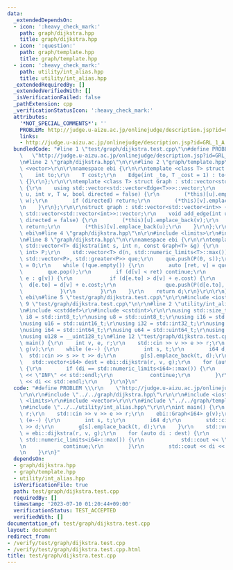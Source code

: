 ```yaml
---
data:
  _extendedDependsOn:
  - icon: ':heavy_check_mark:'
    path: graph/dijkstra.hpp
    title: graph/dijkstra.hpp
  - icon: ':question:'
    path: graph/template.hpp
    title: graph/template.hpp
  - icon: ':heavy_check_mark:'
    path: utility/int_alias.hpp
    title: utility/int_alias.hpp
  _extendedRequiredBy: []
  _extendedVerifiedWith: []
  _isVerificationFailed: false
  _pathExtension: cpp
  _verificationStatusIcon: ':heavy_check_mark:'
  attributes:
    '*NOT_SPECIAL_COMMENTS*': ''
    PROBLEM: http://judge.u-aizu.ac.jp/onlinejudge/description.jsp?id=GRL_1_A
    links:
    - http://judge.u-aizu.ac.jp/onlinejudge/description.jsp?id=GRL_1_A
  bundledCode: "#line 1 \"test/graph/dijkstra.test.cpp\"\n#define PROBLEM \\\r\n \
    \   \"http://judge.u-aizu.ac.jp/onlinejudge/description.jsp?id=GRL_1_A\"\r\n\r\
    \n#line 2 \"graph/dijkstra.hpp\"\n\r\n#line 2 \"graph/template.hpp\"\n\r\n#include\
    \ <vector>\r\n\r\nnamespace ebi {\r\n\r\ntemplate <class T> struct Edge {\r\n\
    \    int to;\r\n    T cost;\r\n    Edge(int _to, T _cost = 1) : to(_to), cost(_cost)\
    \ {}\r\n};\r\n\r\ntemplate <class T> struct Graph : std::vector<std::vector<Edge<T>>>\
    \ {\r\n    using std::vector<std::vector<Edge<T>>>::vector;\r\n    void add_edge(int\
    \ u, int v, T w, bool directed = false) {\r\n        (*this)[u].emplace_back(v,\
    \ w);\r\n        if (directed) return;\r\n        (*this)[v].emplace_back(u, w);\r\
    \n    }\r\n};\r\n\r\nstruct graph : std::vector<std::vector<int>> {\r\n    using\
    \ std::vector<std::vector<int>>::vector;\r\n    void add_edge(int u, int v, bool\
    \ directed = false) {\r\n        (*this)[u].emplace_back(v);\r\n        if (directed)\
    \ return;\r\n        (*this)[v].emplace_back(u);\r\n    }\r\n};\r\n\r\n}  // namespace\
    \ ebi\n#line 4 \"graph/dijkstra.hpp\"\n\r\n#include <limits>\r\n#include <queue>\r\
    \n#line 8 \"graph/dijkstra.hpp\"\n\r\nnamespace ebi {\r\n\r\ntemplate <class T>\
    \ std::vector<T> dijkstra(int s, int n, const Graph<T> &g) {\r\n    typedef std::pair<T,\
    \ int> P;\r\n    std::vector<T> d(n, std::numeric_limits<T>::max());\r\n    std::priority_queue<P,\
    \ std::vector<P>, std::greater<P>> que;\r\n    que.push(P(0, s));\r\n    d[s]\
    \ = 0;\r\n    while (!que.empty()) {\r\n        auto [ret, v] = que.top();\r\n\
    \        que.pop();\r\n        if (d[v] < ret) continue;\r\n        for (auto\
    \ e : g[v]) {\r\n            if (d[e.to] > d[v] + e.cost) {\r\n              \
    \  d[e.to] = d[v] + e.cost;\r\n                que.push(P(d[e.to], e.to));\r\n\
    \            }\r\n        }\r\n    }\r\n    return d;\r\n}\r\n\r\n}  // namespace\
    \ ebi\n#line 5 \"test/graph/dijkstra.test.cpp\"\n\r\n#include <iostream>\r\n#line\
    \ 9 \"test/graph/dijkstra.test.cpp\"\n\r\n#line 2 \"utility/int_alias.hpp\"\n\r\
    \n#include <cstddef>\r\n#include <cstdint>\r\n\r\nusing std::size_t;\r\nusing\
    \ i8 = std::int8_t;\r\nusing u8 = std::uint8_t;\r\nusing i16 = std::int16_t;\r\
    \nusing u16 = std::uint16_t;\r\nusing i32 = std::int32_t;\r\nusing u32 = std::uint32_t;\r\
    \nusing i64 = std::int64_t;\r\nusing u64 = std::uint64_t;\r\nusing i128 = __int128_t;\r\
    \nusing u128 = __uint128_t;\n#line 12 \"test/graph/dijkstra.test.cpp\"\n\r\nint\
    \ main() {\r\n    int v, e, r;\r\n    std::cin >> v >> e >> r;\r\n    ebi::Graph<i64>\
    \ g(v);\r\n    while (e--) {\r\n        int s, t;\r\n        i64 d;\r\n      \
    \  std::cin >> s >> t >> d;\r\n        g[s].emplace_back(t, d);\r\n    }\r\n \
    \   std::vector<i64> dest = ebi::dijkstra(r, v, g);\r\n    for (auto di : dest)\
    \ {\r\n        if (di == std::numeric_limits<i64>::max()) {\r\n            std::cout\
    \ << \"INF\" << std::endl;\r\n            continue;\r\n        }\r\n        std::cout\
    \ << di << std::endl;\r\n    }\r\n}\n"
  code: "#define PROBLEM \\\r\n    \"http://judge.u-aizu.ac.jp/onlinejudge/description.jsp?id=GRL_1_A\"\
    \r\n\r\n#include \"../../graph/dijkstra.hpp\"\r\n\r\n#include <iostream>\r\n#include\
    \ <limits>\r\n#include <vector>\r\n\r\n#include \"../../graph/template.hpp\"\r\
    \n#include \"../../utility/int_alias.hpp\"\r\n\r\nint main() {\r\n    int v, e,\
    \ r;\r\n    std::cin >> v >> e >> r;\r\n    ebi::Graph<i64> g(v);\r\n    while\
    \ (e--) {\r\n        int s, t;\r\n        i64 d;\r\n        std::cin >> s >> t\
    \ >> d;\r\n        g[s].emplace_back(t, d);\r\n    }\r\n    std::vector<i64> dest\
    \ = ebi::dijkstra(r, v, g);\r\n    for (auto di : dest) {\r\n        if (di ==\
    \ std::numeric_limits<i64>::max()) {\r\n            std::cout << \"INF\" << std::endl;\r\
    \n            continue;\r\n        }\r\n        std::cout << di << std::endl;\r\
    \n    }\r\n}"
  dependsOn:
  - graph/dijkstra.hpp
  - graph/template.hpp
  - utility/int_alias.hpp
  isVerificationFile: true
  path: test/graph/dijkstra.test.cpp
  requiredBy: []
  timestamp: '2023-07-10 01:20:44+09:00'
  verificationStatus: TEST_ACCEPTED
  verifiedWith: []
documentation_of: test/graph/dijkstra.test.cpp
layout: document
redirect_from:
- /verify/test/graph/dijkstra.test.cpp
- /verify/test/graph/dijkstra.test.cpp.html
title: test/graph/dijkstra.test.cpp
---
```

